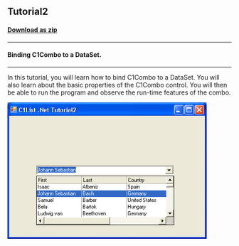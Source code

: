 ## Tutorial2
#### [Download as zip](https://grapecity.github.io/DownGit/#/home?url=https://github.com/GrapeCity/ComponentOne-WinForms-Samples/tree/master/NetFramework\List\VB\Tutorials\Tutorial2)
____
#### Binding C1Combo to a DataSet.
____
In this tutorial, you will learn how to bind C1Combo to a DataSet.
You will also learn about the basic properties of the C1Combo control.
You will then be able to run the program and observe the run-time features of the combo.

![screenshot](screenshot.PNG)
